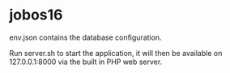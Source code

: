 # jobos16

env.json contains the database configuration.

Run server.sh to start the application, it will then be available on 127.0.0.1:8000 via the built in PHP web server.